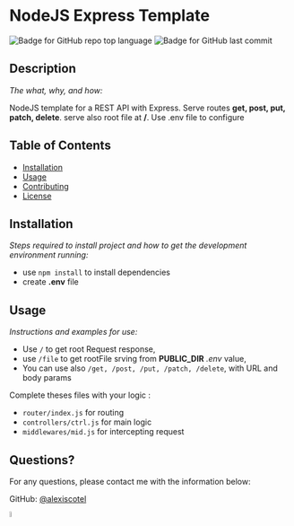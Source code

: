# NodeJS Express Template

![Badge for GitHub repo top language](https://img.shields.io/github/languages/top/alexiscotel/nodejs-express-template?style=flat&logo=appveyor) ![Badge for GitHub last commit](https://img.shields.io/github/last-commit/alexiscotel/nodejs-express-template?style=flat&logo=appveyor)


## Description 

*The what, why, and how:* 

NodeJS template for a REST API with Express. Serve routes **get, post, put, patch, delete**. serve also root file at **/**. Use .env file to configure

## Table of Contents
* [Installation](#installation)
* [Usage](#usage)
* [Contributing](#contributing)
* [License](#license)

## Installation

*Steps required to install project and how to get the development environment running:*

* use `npm install` to install dependencies
* create **.env** file

## Usage 

*Instructions and examples for use:*

* Use `/` to get root Request response, 
* use `/file` to get rootFile srving from **PUBLIC_DIR** *.env* value, 
* You can use also `/get, /post, /put, /patch, /delete`, with URL and body params

Complete theses files with your logic :
* `router/index.js` for routing
* `controllers/ctrl.js` for main logic
* `middlewares/mid.js` for intercepting request

## Questions?

For any questions, please contact me with the information below:

GitHub: [@alexiscotel](https://api.github.com/users/alexiscotel)

<img src="https://avatars.githubusercontent.com/u/12951899?v=4" alt="alexiscotel" width="5%" />

